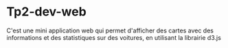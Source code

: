 # Tp2-dev-web
C'est une mini application web qui permet d'afficher des cartes avec des informations et des statistiques sur des voitures, en utilisant la librairie d3.js 
